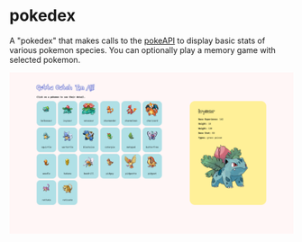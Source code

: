 # pokedex

A "pokedex" that makes calls to the [pokeAPI](https://pokeapi.co/) to display basic stats of various pokemon species. You can optionally play a memory game with selected pokemon.

<img src="https://github.com/fionatagious/pokedex/blob/master/pokedex-screenshot.png" alt="alt text" title="pokedex"/>
